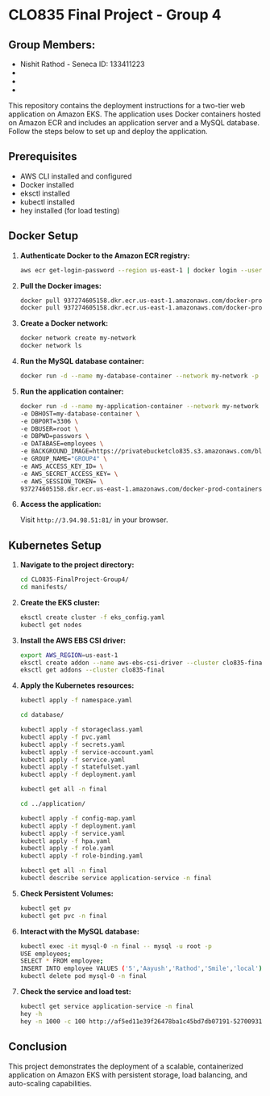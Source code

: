 # CLO835 Final Project - Group 4

## Group Members:
- Nishit Rathod - Seneca ID: 133411223
-
-
-

This repository contains the deployment instructions for a two-tier web application on Amazon EKS. The application uses Docker containers hosted on Amazon ECR and includes an application server and a MySQL database. Follow the steps below to set up and deploy the application.

## Prerequisites

- AWS CLI installed and configured
- Docker installed
- eksctl installed
- kubectl installed
- hey installed (for load testing)

## Docker Setup

1. **Authenticate Docker to the Amazon ECR registry:**

    ```bash
    aws ecr get-login-password --region us-east-1 | docker login --username AWS --password-stdin 937274605158.dkr.ecr.us-east-1.amazonaws.com
    ```

2. **Pull the Docker images:**

    ```bash
    docker pull 937274605158.dkr.ecr.us-east-1.amazonaws.com/docker-prod-containers-application:latest
    docker pull 937274605158.dkr.ecr.us-east-1.amazonaws.com/docker-prod-containers-database:latest
    ```

3. **Create a Docker network:**

    ```bash
    docker network create my-network
    docker network ls
    ```

4. **Run the MySQL database container:**

    ```bash
    docker run -d --name my-database-container --network my-network -p 3306:3306 -e MYSQL_ROOT_PASSWORD=passwors 937274605158.dkr.ecr.us-east-1.amazonaws.com/docker-prod-containers-database:latest
    ```

5. **Run the application container:**

    ```bash
    docker run -d --name my-application-container --network my-network -p 81:81 \
    -e DBHOST=my-database-container \
    -e DBPORT=3306 \
    -e DBUSER=root \
    -e DBPWD=passwors \
    -e DATABASE=employees \
    -e BACKGROUND_IMAGE=https://privatebucketclo835.s3.amazonaws.com/blue.jpg \
    -e GROUP_NAME="GROUP4" \
    -e AWS_ACCESS_KEY_ID= \
    -e AWS_SECRET_ACCESS_KEY= \
    -e AWS_SESSION_TOKEN= \
    937274605158.dkr.ecr.us-east-1.amazonaws.com/docker-prod-containers-application:latest
    ```

6. **Access the application:**

    Visit `http://3.94.98.51:81/` in your browser.

## Kubernetes Setup

1. **Navigate to the project directory:**

    ```bash
    cd CLO835-FinalProject-Group4/
    cd manifests/
    ```

2. **Create the EKS cluster:**

    ```bash
    eksctl create cluster -f eks_config.yaml
    kubectl get nodes
    ```

3. **Install the AWS EBS CSI driver:**

    ```bash
    export AWS_REGION=us-east-1
    eksctl create addon --name aws-ebs-csi-driver --cluster clo835-final --service-account-role-arn arn:aws:iam::937274605158:role/LabRole --force
    eksctl get addons --cluster clo835-final
    ```

4. **Apply the Kubernetes resources:**

    ```bash
    kubectl apply -f namespace.yaml

    cd database/

    kubectl apply -f storageclass.yaml
    kubectl apply -f pvc.yaml
    kubectl apply -f secrets.yaml
    kubectl apply -f service-account.yaml
    kubectl apply -f service.yaml
    kubectl apply -f statefulset.yaml
    kubectl apply -f deployment.yaml

    kubectl get all -n final

    cd ../application/

    kubectl apply -f config-map.yaml
    kubectl apply -f deployment.yaml
    kubectl apply -f service.yaml
    kubectl apply -f hpa.yaml
    kubectl apply -f role.yaml
    kubectl apply -f role-binding.yaml

    kubectl get all -n final
    kubectl describe service application-service -n final
    ```

5. **Check Persistent Volumes:**

    ```bash
    kubectl get pv
    kubectl get pvc -n final
    ```

6. **Interact with the MySQL database:**

    ```bash
    kubectl exec -it mysql-0 -n final -- mysql -u root -p
    USE employees;
    SELECT * FROM employee;
    INSERT INTO employee VALUES ('5','Aayush','Rathod','Smile','local');
    kubectl delete pod mysql-0 -n final
    ```

7. **Check the service and load test:**

    ```bash
    kubectl get service application-service -n final
    hey -h
    hey -n 1000 -c 100 http://af5ed11e39f26478ba1c45bd7db07191-527009310.us-east-1.elb.amazonaws.com
    ```

## Conclusion

This project demonstrates the deployment of a scalable, containerized application on Amazon EKS with persistent storage, load balancing, and auto-scaling capabilities. 
